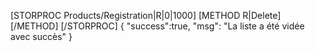 [STORPROC Products/Registration|R|0|1000]
    [METHOD R|Delete][/METHOD]
[/STORPROC]
{
    "success":true,
    "msg": "La liste a été vidée avec succès"
}